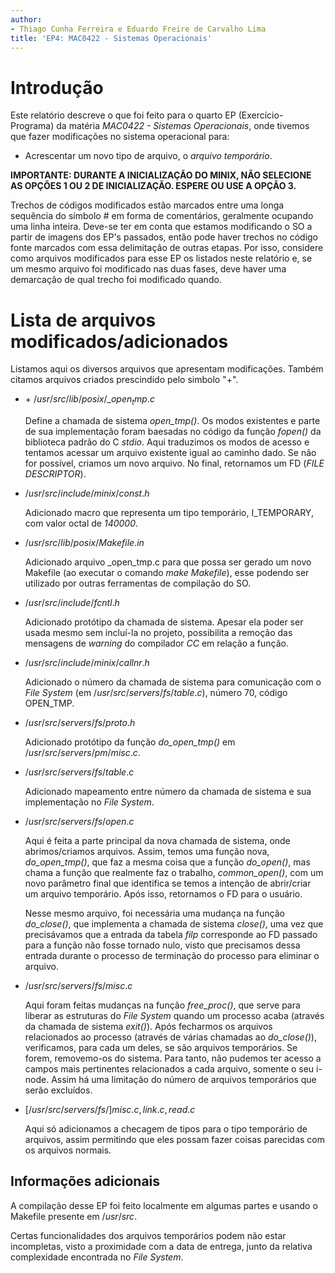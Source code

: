 ```yaml
---
author:
- Thiago Cunha Ferreira e Eduardo Freire de Carvalho Lima
title: 'EP4: MAC0422 - Sistemas Operacionais'
---
```


Introdução
==========

Este relatório descreve o que foi feito para o quarto EP
(Exercício-Programa) da matéria *MAC0422 - Sistemas Operacionais*, onde
tivemos que fazer modificações no sistema operacional para:

-   Acrescentar um novo tipo de arquivo, o *arquivo temporário*.

**IMPORTANTE: DURANTE A INICIALIZAÇÃO DO MINIX, NÃO SELECIONE AS OPÇÕES
1 OU 2 DE INICIALIZAÇÃO. ESPERE OU USE A OPÇÃO 3.**

Trechos de códigos modificados estão marcados entre uma longa sequência
do símbolo \# em forma de comentários, geralmente ocupando uma linha
inteira. Deve-se ter em conta que estamos modificando o SO a partir de
imagens dos EP's passados, então pode haver trechos no código fonte
marcados com essa delimitação de outras etapas. Por isso, considere como
arquivos modificados para esse EP os listados neste relatório e, se um
mesmo arquivo foi modificado nas duas fases, deve haver uma demarcação
de qual trecho foi modificado quando.

Lista de arquivos modificados/adicionados
=========================================

Listamos aqui os diversos arquivos que apresentam modificações. Também
citamos arquivos criados prescindido pelo simbolo \"+\".

-   \+ $/usr/src/lib/posix/\_open_tmp.c$

    Define a chamada de sistema *open\_tmp()*. Os modos existentes e
    parte de sua implementação foram baesadas no código da função
    *fopen()* da biblioteca padrão do C *stdio*. Aqui traduzimos os
    modos de acesso e tentamos acessar um arquivo existente igual ao
    caminho dado. Se não for possível, criamos um novo arquivo. No
    final, retornamos um FD (*FILE DESCRIPTOR*).

-   $/usr/src/include/minix/const.h$

    Adicionado macro que representa um tipo temporário, I\_TEMPORARY,
    com valor octal de *140000*.

-   $/usr/src/lib/posix/Makefile.in$

    Adicionado arquivo \_open\_tmp.c para que possa ser gerado um novo
    Makefile (ao executar o comando *make Makefile*), esse podendo ser
    utilizado por outras ferramentas de compilação do SO.

-   $/usr/src/include/fcntl.h$

    Adicionado protótipo da chamada de sistema. Apesar ela poder ser
    usada mesmo sem incluí-la no projeto, possibilita a remoção das
    mensagens de *warning* do compilador *CC* em relação a função.

-   $/usr/src/include/minix/callnr.h$

    Adicionado o número da chamada de sistema para comunicação com o
    *File System* (em $/usr/src/servers/fs/table.c$), número 70, código
    OPEN\_TMP.

-   $/usr/src/servers/fs/proto.h$

    Adicionado protótipo da função *do\_open\_tmp()* em
    $/usr/src/servers/pm/misc.c$.

-   $/usr/src/servers/fs/table.c$

    Adicionado mapeamento entre número da chamada de sistema e sua
    implementação no *File System*.

-   $/usr/src/servers/fs/open.c$

    Aqui é feita a parte principal da nova chamada de sistema, onde
    abrimos/criamos arquivos. Assim, temos uma função nova,
    *do\_open\_tmp()*, que faz a mesma coisa que a função *do\_open()*,
    mas chama a função que realmente faz o trabalho, *common\_open()*,
    com um novo parâmetro final que identifica se temos a intenção de
    abrir/criar um arquivo temporário. Após isso, retornamos o FD para o
    usuário.

    Nesse mesmo arquivo, foi necessária uma mudança na função
    *do\_close()*, que implementa a chamada de sistema *close()*, uma
    vez que precisávamos que a entrada da tabela *filp* corresponde ao
    FD passado para a função não fosse tornado nulo, visto que
    precisamos dessa entrada durante o processo de terminação do
    processo para eliminar o arquivo.

-   $/usr/src/servers/fs/misc.c$

    Aqui foram feitas mudanças na função *free\_proc()*, que serve para
    liberar as estruturas do *File System* quando um processo acaba
    (através da chamada de sistema *exit()*). Após fecharmos os arquivos
    relacionados ao processo (através de várias chamadas ao
    *do\_close()*), verificamos, para cada um deles, se são arquivos
    temporários. Se forem, removemo-os do sistema. Para tanto, não
    pudemos ter acesso a campos mais pertinentes relacionados a cada
    arquivo, somente o seu i-node. Assim há uma limitação do número de
    arquivos temporários que serão excluídos.

-   $[/usr/src/servers/fs/]misc.c, link.c, read.c$

    Aqui só adicionamos a checagem de tipos para o tipo temporário de
    arquivos, assim permitindo que eles possam fazer coisas parecidas
    com os arquivos normais.

Informações adicionais
----------------------

A compilação desse EP foi feito localmente em algumas partes e usando o
Makefile presente em $/usr/src$.

Certas funcionalidades dos arquivos temporários podem não estar
incompletas, visto a proximidade com a data de entrega, junto da
relativa complexidade encontrada no *File System*.
